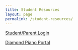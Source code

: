 ```yaml
---
title: Student Resources
layout: page
permalink: /student-resources/
---
```


[Student/Parent Login](/student-resources/studio-login/)

[Diamond Piano Portal](https://diamondpiano.com/student/login.php)
